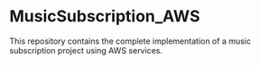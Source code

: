 # MusicSubscription_AWS
This repository contains the complete implementation of a music subscription project using AWS services. 
